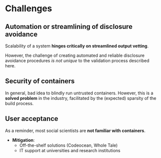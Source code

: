 # Challenges

## Automation or streamlining of disclosure avoidance


Scalability of a system **hinges critically on streamlined output vetting**. 

However, the challenge of creating automated and reliable disclosure avoidance procedures *is  not unique* to the validation process described here.

## Security of containers

In general, bad idea to blindly run untrusted containers. However, this is a **solved problem** in the industry, facilitated by the (expected) sparsity of the build process.

## User acceptance

As a reminder, most social scientists are **not familiar with containers**.

- **Mitigation**:
  - Off-the-shelf solutions (Codeocean, Whole Tale)
  - IT support at universities and research institutions